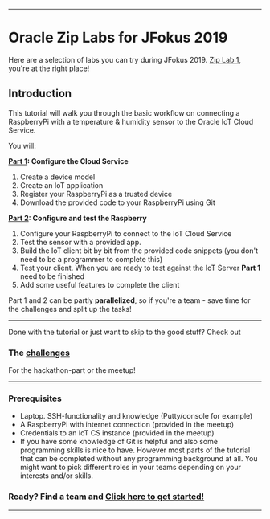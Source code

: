 
----

<!-- img align="center" src="instructions/images/meetupbanner.png" width = "956px" -->

# Oracle Zip Labs for JFokus 2019 #

Here are a selection of labs you can try during JFokus 2019.
[Zip Lab 1](https://www.meetup.com/DiscoTech-By-Oracle/events/240960241/ "Lets Meetup and Connect Things to the Cloud"), you're at the right place!

## Introduction	##

This tutorial will walk you through the basic workflow on connecting a RaspberryPi with a temperature & humidity sensor to the Oracle IoT Cloud Service.

You will:

**[Part 1](instructions/devicemodel.md): Configure the Cloud Service**
1. Create a device model
2. Create an IoT application
3. Register your RaspberryPi as a trusted device
4. Download the provided code to your RaspberryPi using Git


**[Part 2](instructions/configure.md): Configure and test the Raspberry**
1. Configure your RaspberryPi to connect to the IoT Cloud Service
2. Test the sensor with a provided app.
3. Build the IoT client bit by bit from the provided code snippets (you don't need to be a programmer to complete this)
4. Test your client. When you are ready to test against the IoT Server **Part 1** need to be finished
5. Add some useful features to complete the client

Part 1 and 2 can be partly **parallelized**, so if you're a team - save time for the challenges and split up the tasks! 

----
Done with the tutorial or just want to skip to the good stuff? Check out
### The [challenges](instructions/thechallenges.md) ###

For the hackathon-part or the meetup!

----

### Prerequisites ###

+ Laptop. SSH-functionality and knowledge (Putty/console for example)
+ A RaspberryPi with internet connection (provided in the meetup)
+ Credentials to an IoT CS instance (provided in the meetup)
+ If you have some knowledge of Git is helpful and also some programming skills is nice to have. However most parts of the tutorial that can be completed without any programming background at all. You might want to pick different roles in your teams depending on your interests and/or skills.

### Ready? Find a team and [Click here to get started!](instructions/devicemodel.md) ###

---
